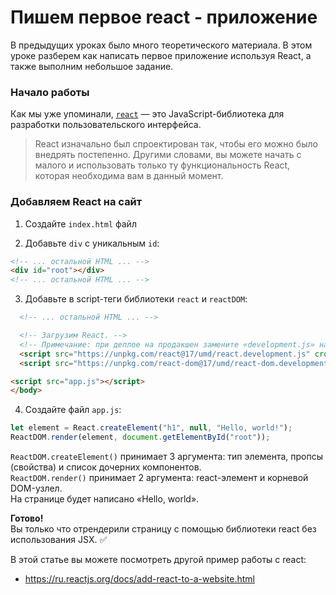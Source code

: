 # Пишем первое react - приложение

В предыдущих уроках было много теоретического материала. В этом уроке разберем как написать первое приложение используя React, а также выполним небольшое задание.

### Начало работы

Как мы уже упоминали, [`react`](https://ru.reactjs.org/docs/getting-started.html) — это JavaScript-библиотека для разработки пользовательского интерфейса.

> React изначально был спроектирован так, чтобы его можно было внедрять постепенно. Другими словами, вы можете начать с малого и использовать только ту функциональность React, которая необходима вам в данный момент.

### Добавляем React на сайт

1. Создайте `index.html` файл

2. Добавьте `div` с уникальным `id`:

```html
<!-- ... остальной HTML ... -->
<div id="root"></div>
<!-- ... остальной HTML ... -->
```

3. Добавьте в script-теги библиотеки `react` и `reactDOM`:

```html
  <!-- ... остальной HTML ... -->

  <!-- Загрузим React. -->
  <!-- Примечание: при деплое на продакшен замените «development.js» на «production.min.js». -->
  <script src="https://unpkg.com/react@17/umd/react.development.js" crossorigin></script>
  <script src="https://unpkg.com/react-dom@17/umd/react-dom.development.js" crossorigin></script>

<script src="app.js"></script>
</body>
```

4. Создайте файл `app.js`:

```jsx
let element = React.createElement("h1", null, "Hello, world!");
ReactDOM.render(element, document.getElementById("root"));
```

`ReactDOM.createElement()` принимает 3 аргумента: тип элемента, пропсы (свойства) и список дочерних компонентов.  
`ReactDOM.render()` принимает 2 аргумента: react-элемент и корневой DOM-узлел.  
На странице будет написано «Hello, world».

**Готово!**  
Вы только что отрендерили страницу с помощью библиотеки react без использования JSX. ✅

В этой статье вы можете посмотреть другой пример работы с react:

- https://ru.reactjs.org/docs/add-react-to-a-website.html
